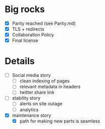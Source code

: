 # Big rocks

- [x] Parity reached (see Parity.md)
- [x] TLS + redirects
- [x] Collaboration Policy
- [x] Final license

# Details
- [ ] Social media story
  - [ ] clean indexing of pages
  - [ ] relevant metadata in headers
  - [ ] twitter share link
- [ ] stability story
  - [ ] alerts on site outage
  - [ ] analytics
- [x] maintenance story
  - [x] path for making new parts is seamless